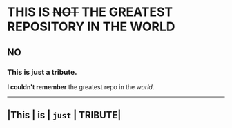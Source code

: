 # THIS IS ~~NOT~~ THE GREATEST REPOSITORY IN THE WORLD

## NO

### This is just a tribute.

**I couldn't remember** the greatest repo in the *world*.

-------
|This | is | `just` | **TRIBUTE**|
---------
